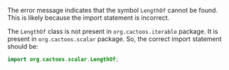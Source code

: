 The error message indicates that the symbol `LengthOf` cannot be found. This is likely because the import statement is incorrect. 

The `LengthOf` class is not present in `org.cactoos.iterable` package. It is present in `org.cactoos.scalar` package. So, the correct import statement should be:

```java
import org.cactoos.scalar.LengthOf;
```